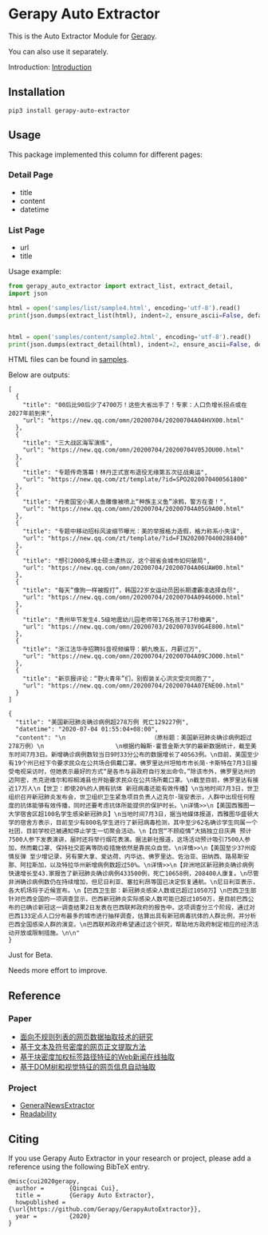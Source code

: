 # Gerapy Auto Extractor

This is the Auto Extractor Module for [Gerapy](https://github.com/Gerapy/Gerapy).

You can also use it separately.

Introduction: [Introduction](https://cuiqingcai.com/9479.html)

## Installation

```
pip3 install gerapy-auto-extractor
```

## Usage

This package implemented this column for different pages:

### Detail Page

* title
* content
* datetime

### List Page

* url
* title

Usage example:

```python
from gerapy_auto_extractor import extract_list, extract_detail, 
import json

html = open('samples/list/sample4.html', encoding='utf-8').read()
print(json.dumps(extract_list(html), indent=2, ensure_ascii=False, default=str))


html = open('samples/content/sample2.html', encoding='utf-8').read()
print(json.dumps(extract_detail(html), indent=2, ensure_ascii=False, default=str))
```

HTML files can be found in [samples](./samples).

Below are outputs:

```
[
  {
    "title": "00后比90后少了4700万！这些大省出手了！专家：人口负增长拐点或在2027年前到来",
    "url": "https://new.qq.com/omn/20200704/20200704A04HVX00.html"
  },
  {
    "title": "三大战区海军演练",
    "url": "https://new.qq.com/omn/20200704/20200704V05JOU00.html"
  },
  {
    "title": "专题传奇落幕！林丹正式宣布退役无缘第五次征战奥运",
    "url": "https://new.qq.com/zt/template/?id=SPO2020070400561800"
  },
  {
    "title": "丹麦国宝小美人鱼雕像被喷上“种族主义鱼”涂鸦，警方在查！",
    "url": "https://new.qq.com/omn/20200704/20200704A05G9A00.html"
  },
  {
    "title": "专题中移动招标风波细节曝光：美的举报格力造假，格力称系小失误",
    "url": "https://new.qq.com/zt/template/?id=FIN2020070400288400"
  },
  {
    "title": "想引2000名博士硕士遭热议，这个弱省会城市如何破局",
    "url": "https://new.qq.com/omn/20200704/20200704A06UAW00.html"
  },
  {
    "title": "每天“像狗一样被殴打”，韩国22岁女运动员因长期遭霸凌选择自尽",
    "url": "https://new.qq.com/omn/20200704/20200704A0946000.html"
  },
  {
    "title": "贵州毕节发生4.5级地震幼儿园老师带176名孩子17秒撤离",
    "url": "https://new.qq.com/omn/20200703/20200703V0G4E800.html"
  },
  {
    "title": "浙江法华寺招聘抖音视频编导：朝九晚五，月薪过万",
    "url": "https://new.qq.com/omn/20200704/20200704A09CJO00.html"
  },
  {
    "title": "新京报评论：“野火青年”们，别假装关心洪灾受灾同胞了",
    "url": "https://new.qq.com/omn/20200704/20200704A07ENE00.html"
  }
]

{
  "title": "美国新冠肺炎确诊病例超278万例 死亡129227例",
  "datetime": "2020-07-04 01:55:04+08:00",
  "content": "\n                        （原标题：美国新冠肺炎确诊病例超过278万例）\n                    \n根据约翰斯·霍普金斯大学的最新数据统计，截至美东时间7月3日。新增确诊病例数较当日9时33分公布的数据增长了40563例。\n目前，美国至少有19个州已经下令要求民众在公共场合佩戴口罩。佛罗里达州坦帕市市长简·卡斯特在7月3日接受电视采访时，但她表示最好的方式“是各市与县政府自行发出命令。”除该市外，佛罗里达州的迈阿密，杰克逊维尔和棕榈滩县也开始要求民众在公共场所戴口罩。\n截至目前，佛罗里达有接近17万人\n【世卫：即使20%的人拥有抗体 新冠病毒还能有效传播】\n当地时间7月3日，世卫组织召开新冠肺炎发布会，世卫组织卫生紧急项目负责人迈克尔·瑞安表示，人群中出现任何程度的抗体能够有效传播，同时还要考虑抗体所能提供的保护时长。\n详情>>\n【美国西雅图一大学宿舍区超100名学生感染新冠肺炎】\n当地时间7月3日，据当地媒体报道，西雅图华盛顿大学的宿舍方表示，目前至少有800名学生进行了新冠病毒检测，其中至少62名确诊学生同属一个社团，目前学校已被通知停止学生一切聚会活动。\n【白宫“不顾疫情”大搞独立日庆典 预计7500人参下发表演讲，届时还将举行烟花表演。据法新社报道，这场活动预计吸引7500人参加，然而戴口罩、保持社交距离等防疫措施依然是靠民众自觉。\n详情>>\n【美国至少37州疫情反弹 至少增记录，另有蒙大拿、爱达荷、内华达、佛罗里达、佐治亚、田纳西、路易斯安那、阿拉斯加，以及特拉华州新增病例数超过50%。\n详情>>\n【非洲地区新冠肺炎确诊病例快速增长至43.家报告了新冠肺炎确诊病例433500例，死亡10658例，208400人康复。\n尽管非洲确诊病例数仍在持续增加，但尼日利亚、塞拉利昂等国已决定恢复通航。\n尼日利亚表示，各大机场将于近候宣布。\n【巴西卫生部：新冠肺炎感染人数或已超过1050万】\n巴西卫生部针对巴西全国的一项调查显示，巴西新冠肺炎实际感染人数可能已超过1050万，是目前巴西公布的已确诊新冠这一调查结果2日发表在巴西联邦政府的报告中。这项调查分三个阶段，通过对巴西133定点人口分布最多的城市进行抽样调查，估算出具有新冠病毒抗体的人群比例，并分析巴西全国感染人群的演变。\n巴西联邦政府希望通过这个研究，帮助地方政府制定相应的经济活动开放或限制措施。\n\n"
}
```

Just for Beta.

Needs more effort to improve.

## Reference

### Paper

* [面向不规则列表的网页数据抽取技术的研究](http://www.cnki.com.cn/Article/CJFDTotal-JSYJ201509023.htm)
* [基于文本及符号密度的网页正文提取方法](https://kns.cnki.net/KCMS/detail/detail.aspx?dbcode=CJFQ&dbname=CJFDLAST2019&filename=GWDZ201908029&v=MDY4MTRxVHJXTTFGckNVUkxPZmJ1Wm5GQ2poVXJyQklqclBkTEc0SDlqTXA0OUhiWVI4ZVgxTHV4WVM3RGgxVDM=)
* [基于块密度加权标签路径特征的Web新闻在线抽取](https://kns.cnki.net/kcms/detail/detail.aspx?filename=PZKX201708010&dbcode=CJFQ&dbname=CJFD2017&v=)
* [基于DOM树和视觉特征的网页信息自动抽取](http://www.cnki.com.cn/Article/CJFDTOTAL-JSJC201310069.htm)

### Project

* [GeneralNewsExtractor](https://github.com/kingname/GeneralNewsExtractor)
* [Readability](https://github.com/buriy/python-readability)

## Citing 

If you use Gerapy Auto Extractor in your research or project, please add a reference using the following BibTeX entry.

```
@misc{cui2020gerapy,
  author =       {Qingcai Cui},
  title =        {Gerapy Auto Extractor},
  howpublished = {\url{https://github.com/Gerapy/GerapyAutoExtractor}},
  year =         {2020}
}
```
